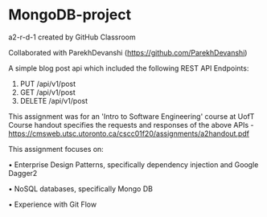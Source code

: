 # MongoDB-project
a2-r-d-1 created by GitHub Classroom

Collaborated with ParekhDevanshi (https://github.com/ParekhDevanshi)

A simple blog post api which included the following REST API Endpoints:
1. PUT /api/v1/post
2. GET /api/v1/post
3. DELETE /api/v1/post

This assignment was for an 'Intro to Software Engineering' course at UofT
Course handout specifies the requests and responses of the above APIs - https://cmsweb.utsc.utoronto.ca/cscc01f20/assignments/a2handout.pdf

This assignment focuses on:

• Enterprise Design Patterns, specifically dependency injection and Google Dagger2

• NoSQL databases, specifically Mongo DB

• Experience with Git Flow
